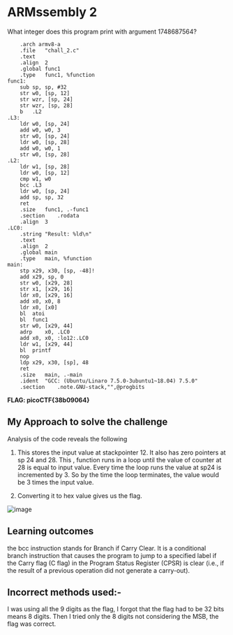 # ARMssembly 2
What integer does this program print with argument 1748687564? 

```
	.arch armv8-a
	.file	"chall_2.c"
	.text
	.align	2
	.global	func1
	.type	func1, %function
func1:
	sub	sp, sp, #32
	str	w0, [sp, 12]
	str	wzr, [sp, 24]
	str	wzr, [sp, 28]
	b	.L2
.L3:
	ldr	w0, [sp, 24]
	add	w0, w0, 3
	str	w0, [sp, 24]
	ldr	w0, [sp, 28]
	add	w0, w0, 1
	str	w0, [sp, 28]
.L2:
	ldr	w1, [sp, 28]
	ldr	w0, [sp, 12]
	cmp	w1, w0
	bcc	.L3
	ldr	w0, [sp, 24]
	add	sp, sp, 32
	ret
	.size	func1, .-func1
	.section	.rodata
	.align	3
.LC0:
	.string	"Result: %ld\n"
	.text
	.align	2
	.global	main
	.type	main, %function
main:
	stp	x29, x30, [sp, -48]!
	add	x29, sp, 0
	str	w0, [x29, 28]
	str	x1, [x29, 16]
	ldr	x0, [x29, 16]
	add	x0, x0, 8
	ldr	x0, [x0]
	bl	atoi
	bl	func1
	str	w0, [x29, 44]
	adrp	x0, .LC0
	add	x0, x0, :lo12:.LC0
	ldr	w1, [x29, 44]
	bl	printf
	nop
	ldp	x29, x30, [sp], 48
	ret
	.size	main, .-main
	.ident	"GCC: (Ubuntu/Linaro 7.5.0-3ubuntu1~18.04) 7.5.0"
	.section	.note.GNU-stack,"",@progbits
```
**FLAG: picoCTF{38b09064}**

## My Approach to solve the challenge

Analysis of the code reveals the following
1. This stores the input value at stackpointer 12. It also has zero pointers at sp 24 and 28. This , function runs in a loop until the value of counter at 28 is equal to input value. Every time the loop runs the value at sp24 is incremented by 3. So by the time the loop terminates, the value would be 3 times the input value.

2. Converting it to hex value gives us the flag. 

![image](https://github.com/user-attachments/assets/5769a257-73b6-4234-9501-d6d6631b0f5d)

## Learning outcomes

 the bcc instruction stands for Branch if Carry Clear. It is a conditional branch instruction that causes the program to jump to a specified label if the Carry flag (C flag) in the Program Status Register (CPSR) is clear (i.e., if the result of a previous operation did not generate a carry-out).

## Incorrect methods used:-

I was using all the 9 digits as the flag, I forgot that the flag had to be 32 bits means 8 digits. Then I tried only the 8 digits not considering the MSB, the flag was correct.
